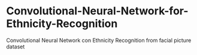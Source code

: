 # Convolutional-Neural-Network-for-Ethnicity-Recognition
Convolutional Neural Network con Ethnicity Recognition from facial picture dataset

